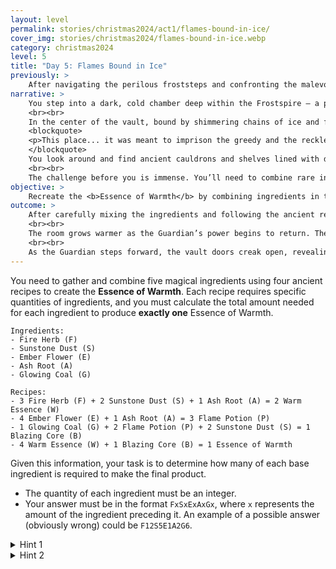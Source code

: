 ```yaml
---
layout: level
permalink: stories/christmas2024/act1/flames-bound-in-ice/
cover_img: stories/christmas2024/flames-bound-in-ice.webp
category: christmas2024
level: 5
title: "Day 5: Flames Bound in Ice"
previously: >
    After navigating the perilous froststeps and confronting the malevolent force, you were thrown into a field of solar panels, where you managed to melt the snow blocking your path. However, the force returned, stronger than ever, and you realized you cannot reach the Ember alone. To stand a chance, you must free the Guardian of the Hearth.
narrative: >
    You step into a dark, cold chamber deep within the Frostspire — a place unlike the rest of the Ember’s sacred grounds. This is the <b>Vault of Prisoned Flames</b>, a forgotten place where those who tried to reach the Ember illegally were imprisoned. The walls are lined with ancient chains and shackles, and the air is heavy with the weight of those who once sought the Ember's power for themselves.
    <br><br>
    In the center of the vault, bound by shimmering chains of ice and fire, lies the <b>Guardian of the Hearth</b>. Their once-glowing form is dimmed, weakened by the malevolent force. The Guardian’s eyes flicker weakly as they speak to you:
    <blockquote>
    <p>This place... it was meant to imprison the greedy and the reckless. But now, I am its prisoner. The chains that hold me cannot be broken by strength alone. Only by recreating the <b>Essence of Warmth</b> — the potion that fuels the very flame of my power — can these chains be dissolved.</p>
    </blockquote>
    You look around and find ancient cauldrons and shelves lined with dusty jars of magical ingredients. A long-forgotten recipe book lies open, its pages glowing faintly with the secrets of the Essence of Warmth. It’s clear that those who were imprisoned here once tried to brew their own potions in an attempt to escape, but their efforts failed.
    <br><br>
    The challenge before you is immense. You’ll need to combine rare ingredients in precise quantities to recreate the Essence of Warmth and free the Guardian. But the vault’s traps are still active, and time is running out as the malevolent force grows stronger with each passing moment.
objective: >
    Recreate the <b>Essence of Warmth</b> by combining ingredients in the correct quantities to free the Guardian.
outcome: >
    After carefully mixing the ingredients and following the ancient recipes, the <b>Essence of Warmth</b> glows brightly in your hands. As you approach the Guardian, you pour the potion over the magical chains binding them. The chains dissolve in a flash of light and heat, freeing the Guardian from their frozen prison.
    <br><br>
    The room grows warmer as the Guardian’s power begins to return. They stand tall, their fiery aura radiating once more. With gratitude in their voice, the Guardian turns to you: <i>"You have restored my strength, but the fight is not over. Together, we will face the force that threatens the Ember of Warmth."</i>
    <br><br>
    As the Guardian steps forward, the vault doors creak open, revealing the final path toward the Ember. The time has come to confront the malevolent force, with the Guardian by your side.
---
```


You need to gather and combine five magical ingredients using four ancient recipes to create the **Essence of Warmth**. Each recipe requires specific quantities of ingredients, and you must calculate the total amount needed for each ingredient to produce **exactly one** Essence of Warmth.

```
Ingredients:
- Fire Herb (F)
- Sunstone Dust (S)
- Ember Flower (E)
- Ash Root (A)
- Glowing Coal (G)

Recipes:
- 3 Fire Herb (F) + 2 Sunstone Dust (S) + 1 Ash Root (A) = 2 Warm Essence (W)
- 4 Ember Flower (E) + 1 Ash Root (A) = 3 Flame Potion (P)
- 1 Glowing Coal (G) + 2 Flame Potion (P) + 2 Sunstone Dust (S) = 1 Blazing Core (B)
- 4 Warm Essence (W) + 1 Blazing Core (B) = 1 Essence of Warmth
```

Given this information, your task is to determine how many of each base ingredient is required to make the final product.

- The quantity of each ingredient must be an integer.
- Your answer must be in the format `FxSxExAxGx`, where `x` represents the amount of the ingredient preceding it. An example of a possible answer (obviously wrong) could be `F12S5E1A2G6`.

<details>
 <summary>Hint 1</summary>
 Break down Recipe 3 carefully — it involves three ingredients, and you’ll need to make sure you produce enough Flame Potions and Sunstone Dust to create the Blazing Core.
</details>

<details>
 <summary>Hint 2</summary>
 You only need two Flaming Potions, but you can only produce three. I think there's no problem to waste 1 unit (except for the environment).
</details>
